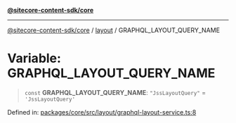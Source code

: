 [**@sitecore-content-sdk/core**](../../README.md)

***

[@sitecore-content-sdk/core](../../README.md) / [layout](../README.md) / GRAPHQL\_LAYOUT\_QUERY\_NAME

# Variable: GRAPHQL\_LAYOUT\_QUERY\_NAME

> `const` **GRAPHQL\_LAYOUT\_QUERY\_NAME**: `"JssLayoutQuery"` = `'JssLayoutQuery'`

Defined in: [packages/core/src/layout/graphql-layout-service.ts:8](https://github.com/Sitecore/xmc-jss-dev/blob/dfe05bf848bf53c7c66dabdbf3217e55f8de497c/packages/core/src/layout/graphql-layout-service.ts#L8)
